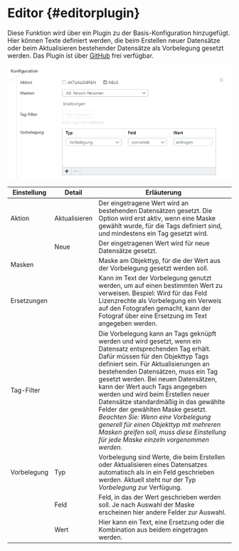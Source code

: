 # Editor {#editorplugin}

Diese Funktion wird über ein Plugin zu der Basis-Konfiguration hinzugefügt. Hier können Texte definiert werden, die beim Erstellen neuer Datensätze oder beim Aktualisieren bestehender Datensätze als Vorbelegung gesetzt werden. Das Plugin ist über [GitHub](https://github.com/programmfabrik/easydb-editor-tagfilter-defaults) frei verfügbar.

![](editorplugin_de.jpg)

|Einstellung|Detail|Erläuterung|
|---|---|---|
|Aktion|Aktualisieren|Der eingetragene Wert wird an bestehenden Datensätzen gesetzt. Die Option wird erst aktiv, wenn eine Maske gewählt wurde, für die Tags definiert sind, und mindestens ein Tag gesetzt wird. |
||Neue|Der eingetragenen Wert wird für neue Datensätze gesetzt.|
|Masken||Maske am Objekttyp, für die der Wert aus der Vorbelegung gesetzt werden soll.|
|Ersetzungen||Kann im Text der Vorbelegung genutzt werden, um auf einen bestimmten Wert zu verweisen. Bespiel: Wird für das Feld Lizenzrechte als Vorbelegung ein Verweis auf den Fotografen gemacht, kann der Fotograf über eine Ersetzung im Text angegeben werden.  |
|Tag-Filter||Die Vorbelegung kann an Tags geknüpft werden und wird gesetzt, wenn ein Datensatz entsprechenden Tag erhält. Dafür müssen für den Objekttyp Tags definiert sein. Für Aktualisierungen an bestehenden Datensätzen, muss ein Tag gesetzt werden. Bei neuen Datensätzen, kann der Wert auch Tags angegeben werden und wird beim Erstellen neuer Datensätze standardmäßig in das gewählte Felder der gewählten Maske gesetzt. *Beachten Sie: Wenn eine Vorbelegung generell für einen Objekttyp mit mehreren Masken greifen soll, muss diese Einstellung für jede Maske einzeln vorgenommen werden.* |
|Vorbelegung|Typ|Vorbelegung sind Werte, die beim Erstellen oder Aktualisieren eines Datensatzes automatisch als in ein Feld geschrieben werden. Aktuell steht nur der Typ *Vorbelegung* zur Verfügung. |
| | Feld |Feld, in das der Wert geschrieben werden soll. Je nach Auswahl der Maske erscheinen hier andere Felder zur Auswahl.|
||Wert| Hier kann ein Text, eine Ersetzung oder die Kombination aus beidem eingetragen werden.|